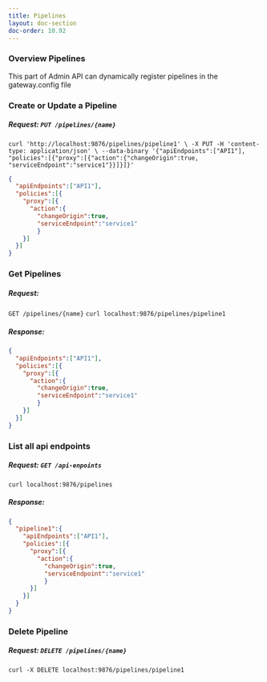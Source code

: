 ```yaml
---
title: Pipelines
layout: doc-section
doc-order: 10.92
---
```


### Overview Pipelines

This part of Admin API can dynamically register pipelines in the gateway.config file

### Create or Update a Pipeline
##### Request: `PUT /pipelines/{name}`

`curl 'http://localhost:9876/pipelines/pipeline1' \
-X PUT -H 'content-type: application/json' \
--data-binary '{"apiEndpoints":["API1"], "policies":[{"proxy":[{"action":{"changeOrigin":true, "serviceEndpoint":"service1"}}]}]}' `

```json
{
  "apiEndpoints":["API1"],
  "policies":[{
    "proxy":[{
      "action":{
        "changeOrigin":true,
        "serviceEndpoint":"service1"
        }
    }]
  }]
}
```

### Get Pipelines

##### Request: 
`GET /pipelines/{name}`
`curl localhost:9876/pipelines/pipeline1`

##### Response:
```json
{
  "apiEndpoints":["API1"],
  "policies":[{
    "proxy":[{
      "action":{
        "changeOrigin":true,
        "serviceEndpoint":"service1"
        }
    }]
  }]
}
```

### List all api endpoints

##### Request: `GET /api-enpoints`
`curl localhost:9876/pipelines`
##### Response: 
```json
{
  "pipeline1":{
    "apiEndpoints":["API1"],
    "policies":[{
      "proxy":[{
        "action":{
          "changeOrigin":true,
          "serviceEndpoint":"service1"
          }
      }]
    }]
  }
}
```

### Delete Pipeline

##### Request: `DELETE /pipelines/{name}` 
`curl -X DELETE localhost:9876/pipelines/pipeline1`
